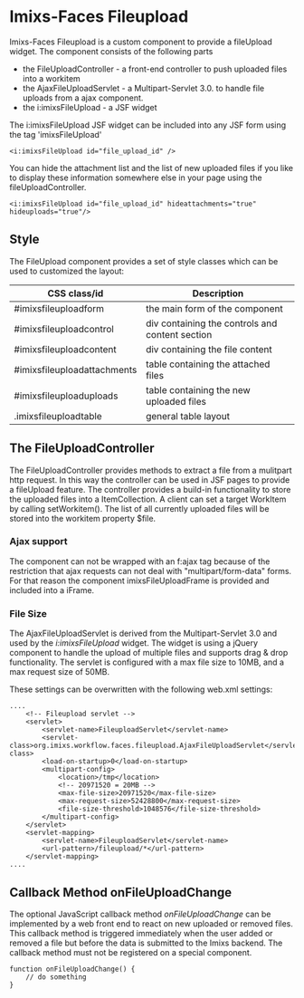 # Imixs-Faces Fileupload

Imixs-Faces Fileupload is a custom component to provide a fileUpload widget.  The component consists of the following parts
 
  * the FileUploadController - a front-end controller to push uploaded files into a workitem
  * the AjaxFileUploadServlet - a Multipart-Servlet 3.0. to handle file uploads from a ajax component.
  * the i:imixsFileUpload  - a JSF widget
 
The i:imixsFileUpload JSF widget can be included into any JSF form using the tag 'imixsFileUpload'
 

	<i:imixsFileUpload id="file_upload_id" />

You can hide the attachment list and the list of new uploaded files if you like to display these information somewhere else in your page using the fileUploadController. 
 
	<i:imixsFileUpload id="file_upload_id" hideattachments="true" hideuploads="true"/>

## Style
The FileUpload component provides a set of style classes which can be used to customized the layout:

| CSS class/id          | Description                                           |       
|-----------------------|-------------------------------------------------------|
|#imixsfileuploadform   | the main form of the component                        |
|#imixsfileuploadcontrol| div containing the controls and content section       |
|#imixsfileuploadcontent| div containing the file content                       |
|#imixsfileuploadattachments| table containing the attached files           |
|#imixsfileuploaduploads| table containing the new uploaded files               |
|.imixsfileuploadtable  | general table layout                                  |


## The FileUploadController 
The FileUploadController provides methods to extract a file from a mulitpart http request. In this way the controller can be used in JSF pages 
to provide a fileUpload feature. The controller provides a build-in functionality to store the uploaded files into a ItemCollection. A client can set a target WorkItem by calling setWorkitem().  The list of all currently uploaded files will be stored into the workitem property $file.


### Ajax support
The component can not be wrapped with an f:ajax tag because of the restriction that  ajax requests can not deal with "multipart/form-data" forms. For that reason the component imixsFileUploadFrame is provided and included into a iFrame. 
 
 
### File Size
The AjaxFileUploadServlet is derived from the Multipart-Servlet 3.0 and used by the *i:imixsFileUpload* widget. The widget is using a jQuery component to handle the upload of multiple files and supports drag & drop functionality.
The servlet is configured with a max file size to 10MB, and a max request size of 50MB.

These settings can be overwritten with the following web.xml settings:


	....
		<!-- Fileupload servlet -->
		<servlet>
			<servlet-name>FileuploadServlet</servlet-name>
			<servlet-class>org.imixs.workflow.faces.fileupload.AjaxFileUploadServlet</servlet-class>
			<load-on-startup>0</load-on-startup>		
			<multipart-config>
				<location>/tmp</location>
				<!-- 20971520 = 20MB -->
				<max-file-size>20971520</max-file-size>
				<max-request-size>52428800</max-request-size>
				<file-size-threshold>1048576</file-size-threshold>
			</multipart-config>
		</servlet>
		<servlet-mapping>
			<servlet-name>FileuploadServlet</servlet-name>
			<url-pattern>/fileupload/*</url-pattern>
		</servlet-mapping>
	....

	
## Callback Method onFileUploadChange

The optional JavaScript callback method *onFileUploadChange* can be implemented by a web front end to react on new uploaded or removed files. This callback method is triggered immediately when the user added or removed a file but before the data is submitted to the Imixs backend. The callback method must not be registered on a special component. 

	function onFileUploadChange() {
		// do something
	}


